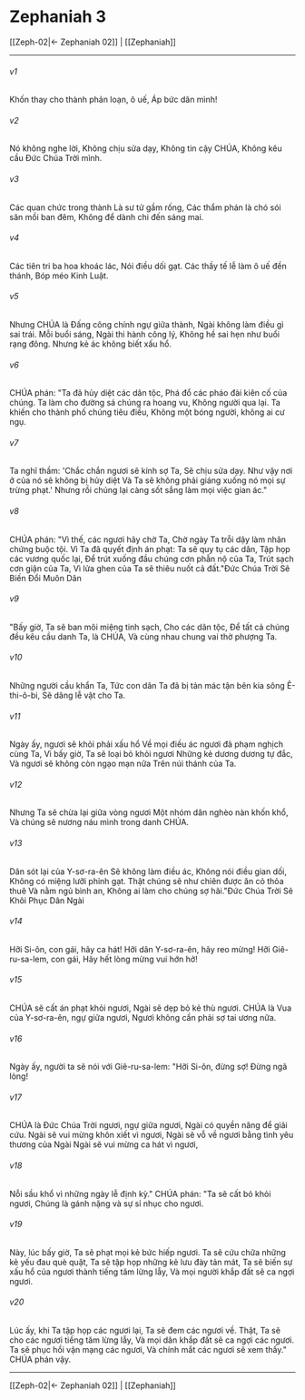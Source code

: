 # Zephaniah 3

[[Zeph-02|← Zephaniah 02]] | [[Zephaniah]]
***



###### v1 
Khốn thay cho thành phản loạn, ô uế, Áp bức dân mình! 

###### v2 
Nó không nghe lời, Không chịu sửa dạy, Không tin cậy CHÚA, Không kêu cầu Đức Chúa Trời mình. 

###### v3 
Các quan chức trong thành Là sư tử gầm rống, Các thẩm phán là chó sói săn mồi ban đêm, Không để dành chi đến sáng mai. 

###### v4 
Các tiên tri ba hoa khoác lác, Nói điều dối gạt. Các thầy tế lễ làm ô uế đền thánh, Bóp méo Kinh Luật. 

###### v5 
Nhưng CHÚA là Đấng công chính ngự giữa thành, Ngài không làm điều gì sai trái. Mỗi buổi sáng, Ngài thi hành công lý, Không hề sai hẹn như buổi rạng đông. Nhưng kẻ ác không biết xấu hổ. 

###### v6 
CHÚA phán: "Ta đã hủy diệt các dân tộc, Phá đổ các pháo đài kiên cố của chúng. Ta làm cho đường sá chúng ra hoang vu, Không người qua lại. Ta khiến cho thành phố chúng tiêu điều, Không một bóng người, không ai cư ngụ. 

###### v7 
Ta nghĩ thầm: 'Chắc chắn ngươi sẽ kính sợ Ta, Sẽ chịu sửa dạy. Như vậy nơi ở của nó sẽ không bị hủy diệt Và Ta sẽ không phải giáng xuống nó mọi sự trừng phạt.' Nhưng rồi chúng lại càng sốt sắng làm mọi việc gian ác." 

###### v8 
CHÚA phán: "Vì thế, các ngươi hãy chờ Ta, Chờ ngày Ta trỗi dậy làm nhân chứng buộc tội. Vì Ta đã quyết định án phạt: Ta sẽ quy tụ các dân, Tập họp các vương quốc lại, Để trút xuống đầu chúng cơn phẫn nộ của Ta, Trút sạch cơn giận của Ta, Vì lửa ghen của Ta sẽ thiêu nuốt cả đất."Đức Chúa Trời Sẽ Biến Đổi Muôn Dân 

###### v9 
"Bấy giờ, Ta sẽ ban môi miệng tinh sạch, Cho các dân tộc, Để tất cả chúng đều kêu cầu danh Ta, là CHÚA, Và cùng nhau chung vai thờ phượng Ta. 

###### v10 
Những người cầu khẩn Ta, Tức con dân Ta đã bị tản mác tận bên kia sông Ê-thi-ô-bi, Sẽ dâng lễ vật cho Ta. 

###### v11 
Ngày ấy, ngươi sẽ khỏi phải xấu hổ Về mọi điều ác ngươi đã phạm nghịch cùng Ta, Vì bấy giờ, Ta sẽ loại bỏ khỏi ngươi Những kẻ dương dương tự đắc, Và ngươi sẽ không còn ngạo mạn nữa Trên núi thánh của Ta. 

###### v12 
Nhưng Ta sẽ chừa lại giữa vòng ngươi Một nhóm dân nghèo nàn khốn khổ, Và chúng sẽ nương náu mình trong danh CHÚA. 

###### v13 
Dân sót lại của Y-sơ-ra-ên Sẽ không làm điều ác, Không nói điều gian dối, Không có miệng lưỡi phỉnh gạt. Thật chúng sẽ như chiên được ăn cỏ thỏa thuê Và nằm ngủ bình an, Không ai làm cho chúng sợ hãi."Đức Chúa Trời Sẽ Khôi Phục Dân Ngài 

###### v14 
Hỡi Si-ôn, con gái, hãy ca hát! Hỡi dân Y-sơ-ra-ên, hãy reo mừng! Hỡi Giê-ru-sa-lem, con gái, Hãy hết lòng mừng vui hớn hở! 

###### v15 
CHÚA sẽ cất án phạt khỏi ngươi, Ngài sẽ dẹp bỏ kẻ thù ngươi. CHÚA là Vua của Y-sơ-ra-ên, ngự giữa ngươi, Ngươi không cần phải sợ tai ương nữa. 

###### v16 
Ngày ấy, người ta sẽ nói với Giê-ru-sa-lem: "Hỡi Si-ôn, đừng sợ! Đừng ngã lòng! 

###### v17 
CHÚA là Đức Chúa Trời ngươi, ngự giữa ngươi, Ngài có quyền năng để giải cứu. Ngài sẽ vui mừng khôn xiết vì ngươi, Ngài sẽ vỗ về ngươi bằng tình yêu thương của Ngài Ngài sẽ vui mừng ca hát vì ngươi, 

###### v18 
Nỗi sầu khổ vì những ngày lễ định kỳ." CHÚA phán: "Ta sẽ cất bỏ khỏi ngươi, Chúng là gánh nặng và sự sỉ nhục cho ngươi. 

###### v19 
Này, lúc bấy giờ, Ta sẽ phạt mọi kẻ bức hiếp ngươi. Ta sẽ cứu chữa những kẻ yếu đau què quặt, Ta sẽ tập họp những kẻ lưu đày tản mát, Ta sẽ biến sự xấu hổ của ngươi thành tiếng tăm lừng lẫy, Và mọi người khắp đất sẽ ca ngợi ngươi. 

###### v20 
Lúc ấy, khi Ta tập họp các ngươi lại, Ta sẽ đem các ngươi về. Thật, Ta sẽ cho các ngươi tiếng tăm lừng lẫy, Và mọi dân khắp đất sẽ ca ngợi các ngươi. Ta sẽ phục hồi vận mạng các ngươi, Và chính mắt các ngươi sẽ xem thấy." CHÚA phán vậy.

***
[[Zeph-02|← Zephaniah 02]] | [[Zephaniah]]
